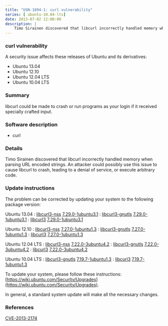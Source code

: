```yaml
---
title: "USN-1894-1: curl vulnerability"
series: [ ubuntu-10.04-lts]
date: 2013-07-02 12:00:00
description: |
    Timo Sirainen discovered that libcurl incorrectly handled memory when parsing URL encoded strings. An attacker could possibly use this issue to cause libcurl to crash, leading to a denial of service, or execute arbitrary code. 
--- 
```

 
### curl vulnerability

A security issue affects these releases of Ubuntu and its derivatives:

* Ubuntu 13.04
* Ubuntu 12.10
* Ubuntu 12.04 LTS
* Ubuntu 10.04 LTS

### Summary

libcurl could be made to crash or run programs as your login if it received specially crafted input.

### Software description

* curl 

### Details

Timo Sirainen discovered that libcurl incorrectly handled memory when parsing URL encoded strings. An attacker could possibly use this issue to cause libcurl to crash, leading to a denial of service, or execute arbitrary code. 

### Update instructions

The problem can be corrected by updating your system to the following package version:

Ubuntu 13.04
 : [libcurl3-nss](https://launchpad.net/ubuntu/+source/curl) <span> [7.29.0-1ubuntu3.1](https://launchpad.net/ubuntu/+source/curl/7.29.0-1ubuntu3.1) </span> 
 : [libcurl3-gnutls](https://launchpad.net/ubuntu/+source/curl) <span> [7.29.0-1ubuntu3.1](https://launchpad.net/ubuntu/+source/curl/7.29.0-1ubuntu3.1) </span> 
 : [libcurl3](https://launchpad.net/ubuntu/+source/curl) <span> [7.29.0-1ubuntu3.1](https://launchpad.net/ubuntu/+source/curl/7.29.0-1ubuntu3.1) </span> 

Ubuntu 12.10
 : [libcurl3-nss](https://launchpad.net/ubuntu/+source/curl) <span> [7.27.0-1ubuntu1.3](https://launchpad.net/ubuntu/+source/curl/7.27.0-1ubuntu1.3) </span> 
 : [libcurl3-gnutls](https://launchpad.net/ubuntu/+source/curl) <span> [7.27.0-1ubuntu1.3](https://launchpad.net/ubuntu/+source/curl/7.27.0-1ubuntu1.3) </span> 
 : [libcurl3](https://launchpad.net/ubuntu/+source/curl) <span> [7.27.0-1ubuntu1.3](https://launchpad.net/ubuntu/+source/curl/7.27.0-1ubuntu1.3) </span> 

Ubuntu 12.04 LTS
 : [libcurl3-nss](https://launchpad.net/ubuntu/+source/curl) <span> [7.22.0-3ubuntu4.2](https://launchpad.net/ubuntu/+source/curl/7.22.0-3ubuntu4.2) </span> 
 : [libcurl3-gnutls](https://launchpad.net/ubuntu/+source/curl) <span> [7.22.0-3ubuntu4.2](https://launchpad.net/ubuntu/+source/curl/7.22.0-3ubuntu4.2) </span> 
 : [libcurl3](https://launchpad.net/ubuntu/+source/curl) <span> [7.22.0-3ubuntu4.2](https://launchpad.net/ubuntu/+source/curl/7.22.0-3ubuntu4.2) </span> 

Ubuntu 10.04 LTS
 : [libcurl3-gnutls](https://launchpad.net/ubuntu/+source/curl) <span> [7.19.7-1ubuntu1.3](https://launchpad.net/ubuntu/+source/curl/7.19.7-1ubuntu1.3) </span> 
 : [libcurl3](https://launchpad.net/ubuntu/+source/curl) <span> [7.19.7-1ubuntu1.3](https://launchpad.net/ubuntu/+source/curl/7.19.7-1ubuntu1.3) </span> 

To update your system, please follow these instructions: [https://wiki.ubuntu.com/Security/Upgrades](https://wiki.ubuntu.com/Security/Upgrades).

In general, a standard system update will make all the necessary changes. 

### References

 [CVE-2013-2174](http://people.ubuntu.com/~ubuntu-security/cve/CVE-2013-2174)
 

